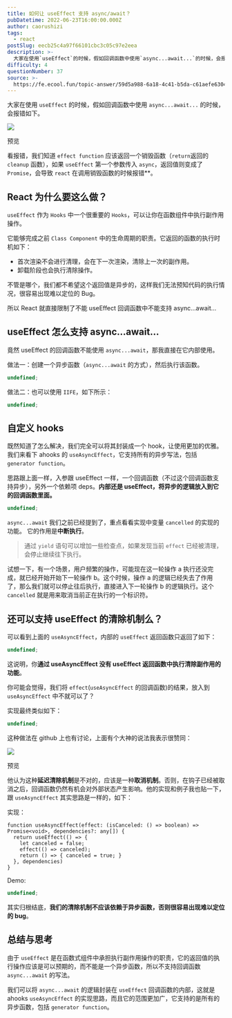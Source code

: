 ```yaml
---
title: 如何让 useEffect 支持 async/await？
pubDatetime: 2022-06-23T16:00:00.000Z
author: caorushizi
tags:
  - react
postSlug: eecb25c4a97f66101cbc3c05c97e2eea
description: >-
  大家在使用`useEffect`的时候，假如回调函数中使用`async...await...`的时候，会报错如下。![](https://p3-juejin.byteimg.com/tos-cn-i-
difficulty: 4
questionNumber: 37
source: >-
  https://fe.ecool.fun/topic-answer/59d5a988-6a18-4c41-b5da-c61aefe63042?orderBy=updateTime&order=desc&tagId=13
---
```


大家在使用 `useEffect` 的时候，假如回调函数中使用 `async...await...` 的时候，会报错如下。

![](https://p3-juejin.byteimg.com/tos-cn-i-k3u1fbpfcp/7eff9b2e73c6465bbe2edce9ee03870e~tplv-k3u1fbpfcp-zoom-1.image)

预览

看报错，我们知道 `effect function` 应该返回一个销毁函数（`return`返回的 `cleanup` 函数），如果 `useEffect` 第一个参数传入 `async`，返回值则变成了 `Promise`，会导致 `react` 在调用销毁函数的时候报错\*\*。

## React 为什么要这么做？

`useEffect` 作为 `Hooks` 中一个很重要的 `Hooks`，可以让你在函数组件中执行副作用操作。

它能够完成之前 `Class Component` 中的生命周期的职责。它返回的函数的执行时机如下：

- 首次渲染不会进行清理，会在下一次渲染，清除上一次的副作用。
- 卸载阶段也会执行清除操作。

不管是哪个，我们都不希望这个返回值是异步的，这样我们无法预知代码的执行情况，很容易出现难以定位的 Bug。

所以 React 就直接限制了不能 useEffect 回调函数中不能支持 async...await...

## useEffect 怎么支持 async...await...

竟然 useEffect 的回调函数不能使用 `async...await`，那我直接在它内部使用。

做法一：创建一个异步函数（`async...await` 的方式），然后执行该函数。

```typescript
undefined;
```

做法二：也可以使用 `IIFE`，如下所示：

```typescript
undefined;
```

## 自定义 hooks

既然知道了怎么解决，我们完全可以将其封装成一个 hook，让使用更加的优雅。我们来看下 ahooks 的 `useAsyncEffect`，它支持所有的异步写法，包括 `generator function`。

思路跟上面一样，入参跟 useEffect 一样，一个回调函数（不过这个回调函数支持异步），另外一个依赖项 deps。**内部还是 useEffect，将异步的逻辑放入到它的回调函数里面。**

```typescript
undefined;
```

`async...await` 我们之前已经提到了，重点看看实现中变量 `cancelled` 的实现的功能。 它的作用是**中断执行**。

> 通过 `yield` 语句可以增加一些检查点，如果发现当前 `effect` 已经被清理，会停止继续往下执行。

试想一下，有一个场景，用户频繁的操作，可能现在这一轮操作 a 执行还没完成，就已经开始开始下一轮操作 b。这个时候，操作 a 的逻辑已经失去了作用了，那么我们就可以停止往后执行，直接进入下一轮操作 b 的逻辑执行。这个 `cancelled` 就是用来取消当前正在执行的一个标识符。

## 还可以支持 useEffect 的清除机制么？

可以看到上面的 `useAsyncEffect`，内部的 `useEffect` 返回函数只返回了如下：

```typescript
undefined;
```

这说明，你**通过 useAsyncEffect 没有 useEffect 返回函数中执行清除副作用的功能**。

你可能会觉得，我们将 `effect`(`useAsyncEffect` 的回调函数)的结果，放入到 `useAsyncEffect` 中不就可以了？

实现最终类似如下：

```typescript
undefined;
```

这种做法在 github 上也有讨论，上面有个大神的说法我表示很赞同：

![](https://p3-juejin.byteimg.com/tos-cn-i-k3u1fbpfcp/0efffebf113745f698219bc682e32d0c~tplv-k3u1fbpfcp-zoom-1.image)

预览

他认为这种**延迟清除机制**是不对的，应该是一种**取消机制**。否则，在钩子已经被取消之后，回调函数仍然有机会对外部状态产生影响。他的实现和例子我也贴一下，跟 `useAsyncEffect` 其实思路是一样的，如下：

实现：

    function useAsyncEffect(effect: (isCanceled: () => boolean) => Promise<void>, dependencies?: any[]) {
      return useEffect(() => {
        let canceled = false;
        effect(() => canceled);
        return () => { canceled = true; }
      }, dependencies)
    }

Demo:

```typescript
undefined;
```

其实归根结底，**我们的清除机制不应该依赖于异步函数，否则很容易出现难以定位的 bug**。

## 总结与思考

由于 `useEffect` 是在函数式组件中承担执行副作用操作的职责，它的返回值的执行操作应该是可以预期的，而不能是一个异步函数，所以不支持回调函数 `async...await` 的写法。

我们可以将 `async...await` 的逻辑封装在 `useEffect` 回调函数的内部，这就是 ahooks `useAsyncEffect` 的实现思路，而且它的范围更加广，它支持的是所有的异步函数，包括 `generator function`。
